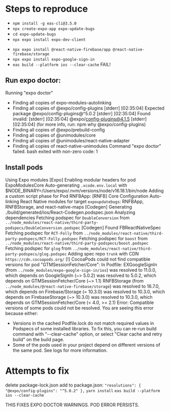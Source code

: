# Steps to reproduce

- `npm install -g eas-cli@3.5.0`
- `npx create-expo-app expo-update-bugs`
- `cd expo-update-bugs`
- `npx expo install expo-dev-client`
<!-- `npx expo install react-native-maps` -->
- `npx expo install @react-native-firebase/app @react-native-firebase/storage`
- `npx expo install expo-google-sign-in `
- `eas build --platform ios --clear-cache`
FAIL!

## Run expo doctor:
Running "expo doctor"
- Finding all copies of expo-modules-autolinking
- Finding all copies of @expo/config-plugins
[stderr] [02:35:04] Expected package @expo/config-plugins@^5.0.2
[stderr] [02:35:04] Found invalid:
[stderr] [02:35:04]   @expo/config-plugins@4.1.5
[stderr] [02:35:04]   (for more info, run: npm why @expo/config-plugins)
- Finding all copies of @expo/prebuild-config
- Finding all copies of @unimodules/core
- Finding all copies of @unimodules/react-native-adapter
- Finding all copies of react-native-unimodules
Command "expo doctor" failed.
bash exited with non-zero code: 1

## Install pods
Using Expo modules
[Expo] Enabling modular headers for pod ExpoModulesCore
Auto-generating `.xcode.env.local` with $NODE_BINARY=/Users/expo/.nvm/versions/node/v16.18.1/bin/node
Adding a custom script phase for Pod RNFBApp: [RNFB] Core Configuration
Auto-linking React Native modules for target `expoupdatebugs`: RNFBApp, RNFBStorage, and react-native-maps
[Codegen] Generating ./build/generated/ios/React-Codegen.podspec.json
Analyzing dependencies
Fetching podspec for `DoubleConversion` from `../node_modules/react-native/third-party-podspecs/DoubleConversion.podspec`
[Codegen] Found FBReactNativeSpec
Fetching podspec for `RCT-Folly` from `../node_modules/react-native/third-party-podspecs/RCT-Folly.podspec`
Fetching podspec for `boost` from `../node_modules/react-native/third-party-podspecs/boost.podspec`
Fetching podspec for `glog` from `../node_modules/react-native/third-party-podspecs/glog.podspec`
Adding spec repo `trunk` with CDN `https://cdn.cocoapods.org/`
[!] CocoaPods could not find compatible versions for pod "GTMSessionFetcher/Core":
  In Podfile:
    EXGoogleSignIn (from `../node_modules/expo-google-sign-in/ios`) was resolved to 11.0.0, which depends on
      GoogleSignIn (~> 5.0.2) was resolved to 5.0.2, which depends on
        GTMSessionFetcher/Core (~> 1.1)
    RNFBStorage (from `../node_modules/@react-native-firebase/storage`) was resolved to 16.7.0, which depends on
      Firebase/Storage (= 10.3.0) was resolved to 10.3.0, which depends on
        FirebaseStorage (~> 10.3.0) was resolved to 10.3.0, which depends on
          GTMSessionFetcher/Core (< 4.0, >= 2.1)
Error: Compatible versions of some pods could not be resolved.
You are seeing this error because either:
  - Versions in the cached Podfile.lock do not match required values in Podspecs of some installed libraries. To fix this, you can re-run build command with "--clear-cache" option, or select "Clear cache and retry build" on the build page.
  - Some of the pods used in your project depend on different versions of the same pod. See logs for more information.

# Attempts to fix

delete package-lock.json
add to package.json:
`
    "resolutions": {
        "@expo/config-plugins": "^5.0.2"
    },
`
`yarn install`
`eas build --platform ios --clear-cache`

THIS FIXES EXPO DOCTOR WARNINGS. POD ERROR PERSISTS.

